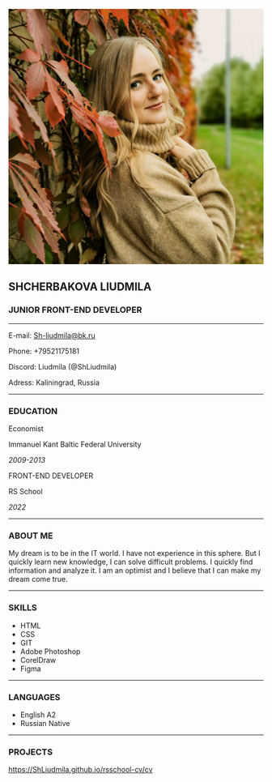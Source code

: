 ![Foto cv Shcherbakova Liudmila](foto.jpg)
## **SHCHERBAKOVA LIUDMILA**
### **JUNIOR FRONT-END DEVELOPER**
---

E-mail: Sh-liudmila@bk.ru

Phone: +79521175181

Discord: Liudmila (@ShLiudmila)

Adress: Kaliningrad, Russia

---
### **EDUCATION**
Economist

Immanuel Kant Baltic Federal University

*2009-2013*

FRONT-END DEVELOPER 

RS School 

*2022*

---
### **ABOUT ME**
My dream is to be in the IT world. I have not experience in this sphere. But I quickly learn new knowledge, I can solve difficult problems. I quickly find information and analyze it. I am an optimist and I believe that I can make my dream come true.

---
### **SKILLS**
* HTML
* CSS
* GIT
* Adobe Photoshop
* CorelDraw
* Figma

---
### **LANGUAGES**
* English A2
* Russian Native
---
### **PROJECTS**
https://ShLiudmila.github.io/rsschool-cv/cv







